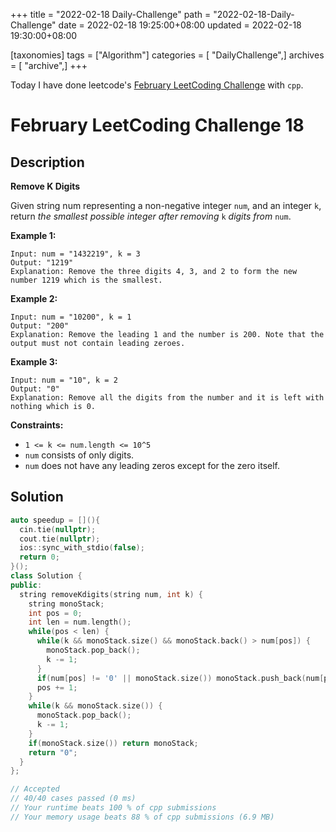 +++
title = "2022-02-18 Daily-Challenge"
path = "2022-02-18-Daily-Challenge"
date = 2022-02-18 19:25:00+08:00
updated = 2022-02-18 19:30:00+08:00

[taxonomies]
tags = ["Algorithm"]
categories = [ "DailyChallenge",]
archives = [ "archive",]
+++

Today I have done leetcode's [February LeetCoding Challenge](https://leetcode.com/problems/combination-sum/) with `cpp`.

<!-- more -->

# February LeetCoding Challenge 18

## Description

**Remove K Digits**

Given string num representing a non-negative integer `num`, and an integer `k`, return *the smallest possible integer after removing* `k` *digits from* `num`.

 

**Example 1:**

```
Input: num = "1432219", k = 3
Output: "1219"
Explanation: Remove the three digits 4, 3, and 2 to form the new number 1219 which is the smallest.
```

**Example 2:**

```
Input: num = "10200", k = 1
Output: "200"
Explanation: Remove the leading 1 and the number is 200. Note that the output must not contain leading zeroes.
```

**Example 3:**

```
Input: num = "10", k = 2
Output: "0"
Explanation: Remove all the digits from the number and it is left with nothing which is 0.
```

 

**Constraints:**

- `1 <= k <= num.length <= 10^5`
- `num` consists of only digits.
- `num` does not have any leading zeros except for the zero itself.

## Solution

``` cpp
auto speedup = [](){
  cin.tie(nullptr);
  cout.tie(nullptr);
  ios::sync_with_stdio(false);
  return 0;
}();
class Solution {
public:
  string removeKdigits(string num, int k) {
    string monoStack;
    int pos = 0;
    int len = num.length();
    while(pos < len) {
      while(k && monoStack.size() && monoStack.back() > num[pos]) {
        monoStack.pop_back();
        k -= 1;
      }
      if(num[pos] != '0' || monoStack.size()) monoStack.push_back(num[pos]);
      pos += 1;
    }
    while(k && monoStack.size()) {
      monoStack.pop_back();
      k -= 1;
    }
    if(monoStack.size()) return monoStack;
    return "0";
  }
};

// Accepted
// 40/40 cases passed (0 ms)
// Your runtime beats 100 % of cpp submissions
// Your memory usage beats 88 % of cpp submissions (6.9 MB)
```
